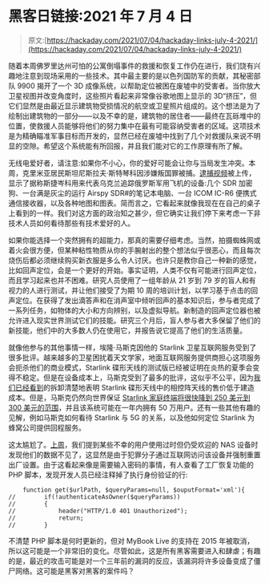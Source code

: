 # 黑客日链接:2021 年 7 月 4 日

> 原文:[https://hackaday.com/2021/07/04/hackaday-links-july-4-2021/](https://hackaday.com/2021/07/04/hackaday-links-july-4-2021/)

随着本周佛罗里达州可怕的公寓倒塌事件的救援和恢复工作仍在进行，我们饶有兴趣地注意到现场采用的一些技术。其中最主要的是以色列国防军的贡献，其秘密部队 9900 揭开了一个 3D 成像系统，以帮助定位被困在废墟中的受害者。当你放大卫星视图并改变角度时，这些照片看起来非常像谷歌地图上显示的 3D“挤压”，但它们显然是由最近显示建筑物受损情况的航空或卫星照片组成的。这个想法是为了绘制出建筑物的一部分——以及不幸的是，建筑物的居住者——最终在瓦砾堆中的位置，使救援人员能够将他们的努力集中在最有可能容纳受害者的区域。这项技术是为精确瞄准军事目标而开发的，显然已经在废墟中找到了几个对救援队来说不明显的空隙。希望这个系统能有所回报，并且我们能对它的工作原理有所了解。

无线电爱好者，请注意:如果你不小心，你的爱好可能会让你与当局发生冲突。本周，克里米亚居民斯坦尼斯拉夫·斯特琴科因涉嫌叛国罪被捕。[逮捕视频](https://www.youtube.com/watch?v=6JiJ_0bqrJI)被上传，显示了据称斯捷岑科用来代表乌克兰追踪俄罗斯军用飞机的设备:几个 SDR 加密狗、一台满是灰尘的运行 Airspy SDR#的笔记本电脑、一台 ICOM IC-R6 便携式通信接收器，以及各种地图和图表。简而言之，它看起来就像我现在在自己的桌子上看到的一样。我们对这方面的政治知之甚少，但它确实让我们停下来考虑一下非技术人员如何看待那些有技术爱好的人。

如果你能选择一个突然拥有的超能力，那真的需要仔细考虑。当然，拍摄蜘蛛网或着火会很方便，但某种粘性物质从你的手腕射出的整个想法似乎很恶心，而且每次烧伤后都必须继续购买新衣服是多么令人讨厌。也许只是教你自己一种新的感觉，比如回声定位，会是一个更好的开始。事实证明，人类不仅有可能进行回声定位，而且学习起来也并不困难。研究人员使用了一组年龄从 21 岁到 79 岁的盲人和有视力的人进行测试，并让他们接受了为期 10 周的培训计划，以学习基于点击的回声定位。在获得了发出滴答声和在消声室中倾听回声的基本知识后，参与者完成了一系列任务，如物体的大小和方向辨别，以及虚拟导航。新制造的回声定位器也被允许进入现实世界测试它们的技能。研究三个月后，盲人参与者大多保留了他们的新技能，他们中的大多数人仍在使用它，并报告说它提高了他们的生活质量。

就像他参与的其他事情一样，埃隆·马斯克因他的 Starlink 卫星互联网服务受到了很多批评。越来越多的卫星困扰着天文学家，地面互联网服务提供商担心这项服务会扼杀他们的商业模式，Starlink 碟形天线的测试版已经被证明在炎热的夏季会变得不稳定。但是在设备成本上，马斯克受到了最多的批评，这似乎不公平，因为[我们已经看到](https://hackaday.com/2020/11/25/literally-tearing-apart-a-spacex-starlink-antenna/)的拆卸清楚地表明 Starlink 碟形天线中的相控阵天线的售价低于建造成本。但是，马斯克仍然向世界保证 [Starlink 家庭终端将很快降到 250 美元到 300 美元的范围](https://arstechnica.com/information-technology/2021/06/musk-aims-to-cut-starlink-user-terminal-price-from-500-to-as-low-as-250/)，并且该系统可能在一年内拥有 50 万用户。还有一些其他有趣的见解，例如马斯克如何看待 Starlink 与 5G 的关系，以及他如何定位 Starlink 为蜂窝公司提供回程服务。

这太尴尬了。[上周](https://hackaday.com/2021/06/27/hackaday-links-june-27-2021/)，我们提到某些不幸的用户使用过时但仍受欢迎的 NAS 设备时发现他们的数据不见了，这显然是由于犯罪分子通过互联网访问该设备并强制重置出厂设置。由于这看起来像是需要输入密码的事情，有人查看了工厂恢复功能的 PHP 脚本，发现开发人员已经注释掉了执行身份验证的行:

```
    function get($urlPath, $queryParams=null, $ouputFormat='xml'){
//        if(!authenticateAsOwner($queryParams))
//        {
//            header("HTTP/1.0 401 Unauthorized");
//            return;
//        }
```

不清楚 PHP 脚本是何时更新的，但对 MyBook Live 的支持在 2015 年被取消，所以这可能是一个非常旧的变化。尽管如此，这是所有黑客需要进入和肆虐；有趣的是，最近的攻击可能是对一个三年前的漏洞的反应，该漏洞将许多设备变成了僵尸网络。这可能是黑客对黑客的案件吗？
